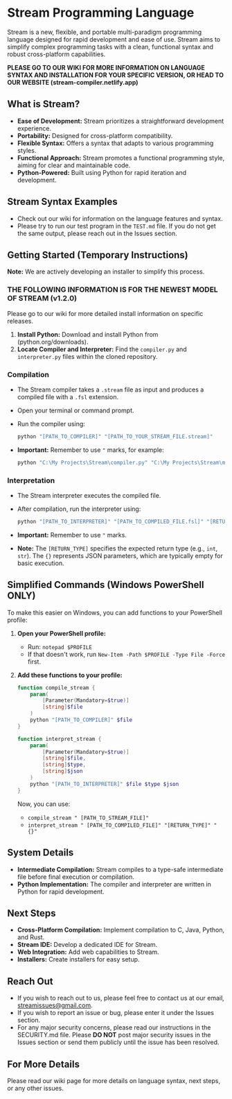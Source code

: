 # Stream Programming Language

Stream is a new, flexible, and portable multi-paradigm programming language designed for rapid development and ease of use. Stream aims to simplify complex programming tasks with a clean, functional syntax and robust cross-platform capabilities.

**PLEASE GO TO OUR WIKI FOR MORE INFORMATION ON LANGUAGE SYNTAX AND INSTALLATION FOR YOUR SPECIFIC VERSION, OR HEAD TO OUR WEBSITE (stream-compiler.netlify.app)**

## What is Stream?

* **Ease of Development:** Stream prioritizes a straightforward development experience.
* **Portability:** Designed for cross-platform compatibility.
* **Flexible Syntax:** Offers a syntax that adapts to various programming styles.
* **Functional Approach:** Stream promotes a functional programming style, aiming for clear and maintainable code.
* **Python-Powered:** Built using Python for rapid iteration and development.

## Stream Syntax Examples

* Check out our wiki for information on the language features and syntax.
* Please try to run our test program in the `TEST.md` file. If you do not get the same output, please reach out in the Issues section.

## Getting Started (Temporary Instructions)

**Note:** We are actively developing an installer to simplify this process.

### THE FOLLOWING INFORMATION IS FOR THE NEWEST MODEL OF STREAM (v1.2.0)

Please go to our wiki for more detailed install information on specific releases.

1.  **Install Python:** Download and install Python from (python.org/downloads).
2.  **Locate Compiler and Interpreter:** Find the `compiler.py` and `interpreter.py` files within the cloned repository.

### Compilation

* The Stream compiler takes a `.stream` file as input and produces a compiled file with a `.fsl` extension.
* Open your terminal or command prompt.
* Run the compiler using:

    ```powershell
    python "[PATH_TO_COMPILER]" "[PATH_TO_YOUR_STREAM_FILE.stream]"
    ```

* **Important:** Remember to use `"` marks, for example:

    ```powershell
    python "C:\My Projects\Stream\compiler.py" "C:\My Projects\Stream\my program.stream"
    ```

### Interpretation

* The Stream interpreter executes the compiled file.
* After compilation, run the interpreter using:

    ```powershell
    python "[PATH_TO_INTERPRETER]" "[PATH_TO_COMPILED_FILE.fsl]" "[RETURN_TYPE]" "{}"
    ```

* **Important:** Remember to use `"` marks.
* **Note:** The `[RETURN_TYPE]` specifies the expected return type (e.g., `int`, `str`). The `{}` represents JSON parameters, which are typically empty for basic execution.

## Simplified Commands (Windows PowerShell ONLY)

To make this easier on Windows, you can add functions to your PowerShell profile:

1.  **Open your PowerShell profile:**
    * Run: `notepad $PROFILE`
    * If that doesn't work, run `New-Item -Path $PROFILE -Type File -Force` first.
2.  **Add these functions to your profile:**

    ```powershell
    function compile_stream {
        param(
            [Parameter(Mandatory=$true)]
            [string]$file
        )
        python "[PATH_TO_COMPILER]" $file
    }

    function interpret_stream {
        param(
            [Parameter(Mandatory=$true)]
            [string]$file,
            [string]$type,
            [string]$json
        )
        python "[PATH_TO_INTERPRETER]" $file $type $json
    }
    ```

    Now, you can use:

    * `compile_stream " [PATH_TO_STREAM_FILE]"`
    * `interpret_stream " [PATH_TO_COMPILED_FILE]" "[RETURN_TYPE]" "{}"`

## System Details

* **Intermediate Compilation:** Stream compiles to a type-safe intermediate file before final execution or compilation.
* **Python Implementation:** The compiler and interpreter are written in Python for rapid development.

## Next Steps

* **Cross-Platform Compilation:** Implement compilation to C, Java, Python, and Rust.
* **Stream IDE:** Develop a dedicated IDE for Stream.
* **Web Integration:** Add web capabilities to Stream.
* **Installers:** Create installers for easy setup.

## Reach Out

* If you wish to reach out to us, please feel free to contact us at our email, streamissues@gmail.com.
* If you wish to report an issue or bug, please enter it under the Issues section.
* For any major security concerns, please read our instructions in the SECURITY.md file. Please **DO NOT** post major security issues in the Issues section or send them publicly until the issue has been resolved.
  
## For More Details

Please read our wiki page for more details on language syntax, next steps, or any other issues.
